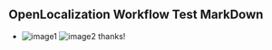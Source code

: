 ## OpenLocalization Workflow Test MarkDown
* ![image1](.\e30bdb27-991c-46ac-90c7-ac8656bf59da.PNG)   ![image2](.\8af4ba47-f5ea-4c1a-9108-924f9290dd5c.png) 
thanks!